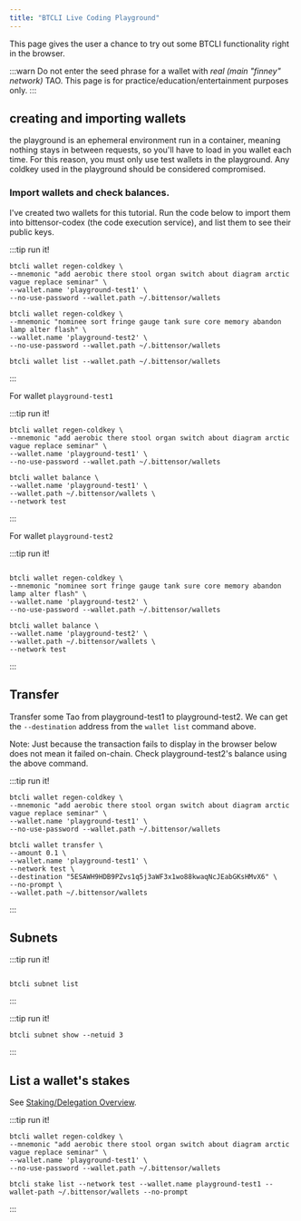 ```yaml
---
title: "BTCLI Live Coding Playground"
---
```

<link rel="stylesheet" href="https://unpkg.com/@antonz/codapi@0.19.10/dist/snippet.css" />

This page gives the user a chance to try out some BTCLI functionality right in the browser.




:::warn
Do not enter the seed phrase for a wallet with *real (main "finney" network)* TAO.
This page is for practice/education/entertainment purposes only.
:::


## creating and importing wallets

the playground is an ephemeral environment run in a container, meaning nothing stays in between requests, so you'll have to load in you wallet each time. For this reason, you must only use test wallets in the playground. Any coldkey used in the playground should be considered compromised.

### Import wallets and check balances.

I've created two wallets for this tutorial. Run the code below to import them into bittensor-codex (the code execution service), and list them to see their public keys.


:::tip run it!
<codapi-settings url="https://bittensor-codex.com/v1">
</codapi-settings>

```shell
btcli wallet regen-coldkey \
--mnemonic "add aerobic there stool organ switch about diagram arctic vague replace seminar" \
--wallet.name 'playground-test1' \
--no-use-password --wallet.path ~/.bittensor/wallets

btcli wallet regen-coldkey \
--mnemonic "nominee sort fringe gauge tank sure core memory abandon lamp alter flash" \
--wallet.name 'playground-test2' \
--no-use-password --wallet.path ~/.bittensor/wallets

btcli wallet list --wallet.path ~/.bittensor/wallets

```
<codapi-snippet sandbox="python" editor="basic" init-delay="500">
</codapi-snippet>
:::


For wallet `playground-test1`

:::tip run it!
<codapi-settings url="https://bittensor-codex.com/v1">
</codapi-settings>

```shell
btcli wallet regen-coldkey \
--mnemonic "add aerobic there stool organ switch about diagram arctic vague replace seminar" \
--wallet.name 'playground-test1' \
--no-use-password --wallet.path ~/.bittensor/wallets

btcli wallet balance \
--wallet.name 'playground-test1' \
--wallet.path ~/.bittensor/wallets \
--network test
```
<codapi-snippet sandbox="python" editor="basic" init-delay="500">
</codapi-snippet>
:::



For wallet `playground-test2`

:::tip run it!
<codapi-settings url="https://bittensor-codex.com/v1">
</codapi-settings>

```shell

btcli wallet regen-coldkey \
--mnemonic "nominee sort fringe gauge tank sure core memory abandon lamp alter flash" \
--wallet.name 'playground-test2' \
--no-use-password --wallet.path ~/.bittensor/wallets

btcli wallet balance \
--wallet.name 'playground-test2' \
--wallet.path ~/.bittensor/wallets \
--network test
```
<codapi-snippet sandbox="python" editor="basic" init-delay="500">
</codapi-snippet>
:::


## Transfer

Transfer some Tao from playground-test1 to playground-test2. We can get the `--destination` address from the `wallet list` command above.

Note: Just because the transaction fails to display in the browser below does not mean it failed on-chain. Check playground-test2's balance using the above command.

:::tip run it!
<codapi-settings url="https://bittensor-codex.com/v1">
</codapi-settings>

```shell
btcli wallet regen-coldkey \
--mnemonic "add aerobic there stool organ switch about diagram arctic vague replace seminar" \
--wallet.name 'playground-test1' \
--no-use-password --wallet.path ~/.bittensor/wallets

btcli wallet transfer \
--amount 0.1 \
--wallet.name 'playground-test1' \
--network test \
--destination "5ESAWH9HDB9PZvs1q5j3aWF3x1wo88kwaqNcJEabGKsHMvX6" \
--no-prompt \
--wallet.path ~/.bittensor/wallets
```
<codapi-snippet sandbox="python" editor="basic" init-delay="500">
</codapi-snippet>
:::


## Subnets

:::tip run it!
<codapi-settings url="https://bittensor-codex.com/v1">
</codapi-settings>
```shell

btcli subnet list
```
<codapi-snippet sandbox="python" editor="basic" init-delay="500">
</codapi-snippet>
:::



:::tip run it!
<codapi-settings url="https://bittensor-codex.com/v1">
</codapi-settings>
```shell
btcli subnet show --netuid 3
```
<codapi-snippet sandbox="python" editor="basic" init-delay="500">
</codapi-snippet>
:::

## List a wallet's stakes

See [Staking/Delegation Overview](/staking-and-delegation/delegation).

:::tip run it!
<codapi-settings url="https://bittensor-codex.com/v1">
</codapi-settings>

```shell
btcli wallet regen-coldkey \
--mnemonic "add aerobic there stool organ switch about diagram arctic vague replace seminar" \
--wallet.name 'playground-test1' \
--no-use-password --wallet.path ~/.bittensor/wallets

btcli stake list --network test --wallet.name playground-test1 --wallet-path ~/.bittensor/wallets --no-prompt

```
<codapi-snippet sandbox="python" editor="basic" init-delay="500">
</codapi-snippet>
:::
